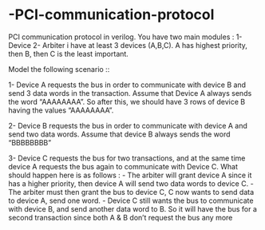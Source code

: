 # -PCI-communication-protocol
PCI communication protocol in verilog. You have two main modules :  1- Device 2- Arbiter
i have at least 3 devices (A,B,C). A has highest priority, then B, then C is the least important. 
 
Model the following scenario  ::  
 
1- Device A requests the bus in order to communicate with device B and send 3 data words in the transaction. Assume that Device A always sends the word “AAAAAAAA”. So after this, we should have 3 rows of device B having the values “AAAAAAAA”. 
 
2- Device B requests the bus in order to communicate with device A and send two data words.  Assume that device B always sends the word “BBBBBBBB” 
 
3- Device C requests the bus for two transactions, and at the same time device A requests the bus again to communicate with Device C. What should happen here is as follows :  - The arbiter will grant device A since it has a higher priority, then device A will send two data words to device C. - The arbiter must then grant the bus to device C, C now wants to send data to device A, send one word. - Device C still wants the bus to communicate with device B, and send another data word to B. So it will have the bus for a second transaction since both A & B don’t request the bus any more 
